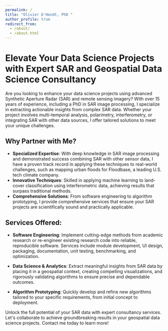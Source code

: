 ```yaml
---
permalink: /
title: "Olivier D'Hondt, PhD "
author_profile: true
redirect_from: 
  - /about/
  - /about.html
---
```


# Elevate Your Data Science Projects with Expert SAR and Geospatial Data Science Consultancy

Are you looking to enhance your data science projects using advanced Synthetic Aperture Radar (SAR) and remote sensing imagery? With over 15 years of experience, including a PhD in SAR image processing, I specialize in extracting actionable insights from complex SAR data. Whether your project involves multi-temporal analysis, polarimetry, interferometry, or integrating SAR with other data sources, I offer tailored solutions to meet your unique challenges.

## Why Partner with Me?

- **Specialized Expertise**: With deep knowledge in SAR image processing and demonstrated success combining SAR with other sensor data, I have a proven track record in applying these techniques to real-world challenges, such as mapping urban floods for Floodbase, a leading U.S. tech climate company.
- **Innovative Techniques**: Skilled in applying machine learning to land-cover classification using interferometric data, achieving results that surpass traditional methods.
- **Comprehensive Solutions**: From software engineering to algorithm prototyping, I provide comprehensive services that ensure your SAR projects are scientifically sound and practically applicable.

## Services Offered:

- **Software Engineering**: Implement cutting-edge methods from academic research or re-engineer existing research code into reliable, reproducible software. Services include module development, UI design, packaging, documentation, unit testing, benchmarking, and optimization.

- **Data Science & Analytics**: Extract meaningful insights from SAR data by placing it in a geospatial context, creating compelling visualizations, and rigorously validating algorithms to ensure precise and dependable outcomes.

- **Algorithm Prototyping**: Quickly develop and refine new algorithms tailored to your specific requirements, from initial concept to deployment.

Unlock the full potential of your SAR data with expert consultancy services. Let's collaborate to achieve groundbreaking results in your geospatial data science projects. Contact me today to learn more!




<!-- ## Remote Sensing & Image Processing Scientist

Research scientist in remote sensing and image processing with 15+ years of academic experience. My expertise lies in bridging computer vision with Synthetic Aperture Radar (SAR) technology, alongside solid skills in machine learning and geospatial analysis.  

Previously, as a Senior SAR Scientist at Floodbase, I focused on flood mapping, contributing to disaster management and climate change mitigation. My passion lies in leveraging technology for societal betterment through research and innovation.  

From January 2022 to September 2023 I was a Senior SAR scientist at Floodbase, a US climate tech startup.

From September 2011 to August 2021, I was a Researcher at TU-Berlin (Technical University of Berlin) in the Computer Vision and Remote Sensing Group.

From November 2007 to January 2011, I was a Research Scientist at the Barcelona Media Research Center in Barcelona, Spain.

From March 2006 to October 2007, I was a Postdoctoral Fellow and stayed as an invited member with the Remote Sensing Laboratory, from the Signal Theory and Communications Department TSC, Universitat Politècnica de Catalunya (UPC) in Barcelona, Spain. I was also with the Geophysical Imagery team from the Geosciences Rennes Laboratory, University of Rennes 1, France. -->

<!-- I received the M.S. degree in electrical engineering in 2002 and the Ph.D. degree in Signal Processing and Telecommunication in 2006, both from the University of Rennes 1, France.

Here is my [CV](https://odhondt.github.io/files/cv_dhondt_2024.pdf) in pdf format. -->